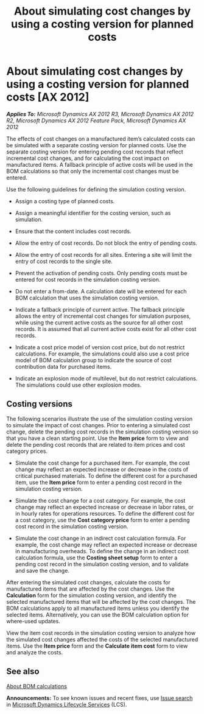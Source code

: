 ﻿---
title: About simulating cost changes by using a costing version for planned costs
TOCTitle: About simulating cost changes by using a costing version for planned costs
ms:assetid: 16ba839b-a321-4bbf-b494-925ee78a4c57
ms:mtpsurl: https://technet.microsoft.com/en-us/library/Gg230960(v=AX.60)
ms:contentKeyID: 36056076
ms.date: 04/18/2014
mtps_version: v=AX.60
---

# About simulating cost changes by using a costing version for planned costs [AX 2012]


_**Applies To:** Microsoft Dynamics AX 2012 R3, Microsoft Dynamics AX 2012 R2, Microsoft Dynamics AX 2012 Feature Pack, Microsoft Dynamics AX 2012_

The effects of cost changes on a manufactured item’s calculated costs can be simulated with a separate costing version for planned costs. Use the separate costing version for entering pending cost records that reflect incremental cost changes, and for calculating the cost impact on manufactured items. A fallback principle of active costs will be used in the BOM calculations so that only the incremental cost changes must be entered.

Use the following guidelines for defining the simulation costing version.

  - Assign a costing type of planned costs.

  - Assign a meaningful identifier for the costing version, such as simulation.

  - Ensure that the content includes cost records.

  - Allow the entry of cost records. Do not block the entry of pending costs.

  - Allow the entry of cost records for all sites. Entering a site will limit the entry of cost records to the single site.

  - Prevent the activation of pending costs. Only pending costs must be entered for cost records in the simulation costing version.

  - Do not enter a from-date. A calculation date will be entered for each BOM calculation that uses the simulation costing version.

  - Indicate a fallback principle of current active. The fallback principle allows the entry of incremental cost changes for simulation purposes, while using the current active costs as the source for all other cost records. It is assumed that all current active costs exist for all other cost records.

  - Indicate a cost price model of version cost price, but do not restrict calculations. For example, the simulations could also use a cost price model of BOM calculation group to indicate the source of cost contribution data for purchased items.

  - Indicate an explosion mode of multilevel, but do not restrict calculations. The simulations could use other explosion modes.

## Costing versions

The following scenarios illustrate the use of the simulation costing version to simulate the impact of cost changes. Prior to entering a simulated cost change, delete the pending cost records in the simulation costing version so that you have a clean starting point. Use the **Item price** form to view and delete the pending cost records that are related to item prices and cost category prices.

  - Simulate the cost change for a purchased item. For example, the cost change may reflect an expected increase or decrease in the costs of critical purchased materials. To define the different cost for a purchased item, use the **Item price** form to enter a pending cost record in the simulation costing version.

  - Simulate the cost change for a cost category. For example, the cost change may reflect an expected increase or decrease in labor rates, or in hourly rates for operations resources. To define the different cost for a cost category, use the **Cost category price** form to enter a pending cost record in the simulation costing version.

  - Simulate the cost change in an indirect cost calculation formula. For example, the cost change may reflect an expected increase or decrease in manufacturing overheads. To define the change in an indirect cost calculation formula, use the **Costing sheet setup** form to enter a pending cost record in the simulation costing version, and to validate and save the change.

After entering the simulated cost changes, calculate the costs for manufactured items that are affected by the cost changes. Use the **Calculation** form for the simulation costing version, and identify the selected manufactured items that will be affected by the cost changes. The BOM calculations apply to all manufactured items unless you identify the selected items. Alternatively, you can use the BOM calculation option for where-used updates.

View the item cost records in the simulation costing version to analyze how the simulated cost changes affected the costs of the selected manufactured items. Use the **Item price** form and the **Calculate item cost** form to view and analyze the costs.

## See also

[About BOM calculations](about-bom-calculations.md)

  
**Announcements:** To see known issues and recent fixes, use [Issue search](http://go.microsoft.com/fwlink/?linkid=389258) in [Microsoft Dynamics Lifecycle Services](http://go.microsoft.com/fwlink/?linkid=306505) (LCS).

